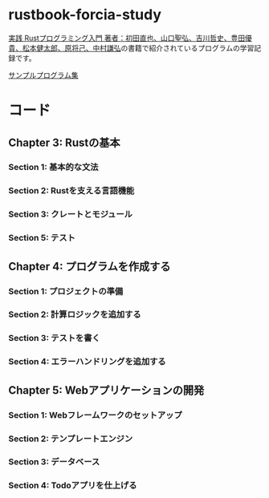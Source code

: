 # rustbook-forcia-study
[実践 Rustプログラミング入門  著者：初田直也、山口聖弘、吉川哲史、豊田優貴、松本健太郎、原将己、中村謙弘](https://www.shuwasystem.co.jp/book/9784798061702.html)の書籍で紹介されているプログラムの学習記録です。

[サンプルプログラム集](https://github.com/forcia/rustbook)

# コード

## Chapter 3: Rustの基本
### Section 1: 基本的な文法
### Section 2: Rustを支える言語機能
### Section 3: クレートとモジュール
### Section 5: テスト

## Chapter 4: プログラムを作成する
### Section 1: プロジェクトの準備
### Section 2: 計算ロジックを追加する
### Section 3: テストを書く
### Section 4: エラーハンドリングを追加する

## Chapter 5: Webアプリケーションの開発
### Section 1: Webフレームワークのセットアップ
### Section 2: テンプレートエンジン
### Section 3: データベース
### Section 4: Todoアプリを仕上げる
